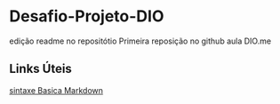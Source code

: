 # Desafio-Projeto-DIO
edição readme no repositótio
Primeira reposição no github aula DIO.me
## Links Úteis
[sintaxe Basica Markdown](https://github.com/micropython/micropython)
